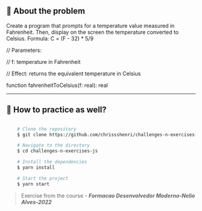 ## 👀 About the problem

Create a program that prompts for a temperature value measured in Fahrenheit. Then, display on the screen the temperature converted to Celsius. Formula: C = (F - 32) * 5/9


// Parameters:

// f: temperature in Fahrenheit

// Effect: returns the equivalent temperature in Celsius


function fahrenheitToCelsius(f: real): real

---

## 📁 How to practice as well?

```bash

    # Clone the repository
    $ git clone https://github.com/chrissshenri/challenges-n-exercises-js.git

    # Navigate to the directory
    $ cd challenges-n-exercises-js

    # Install the dependencies
    $ yarn install

    # Start the project
    $ yarn start

```

> 
> Exercise from the course - ***Formacao Desenvolvedor Moderno-Nelio Alves-2022***

